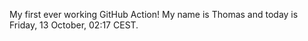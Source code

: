 My first ever working GitHub Action!
My name is Thomas and today is Friday, 13 October, 02:17 CEST. 

